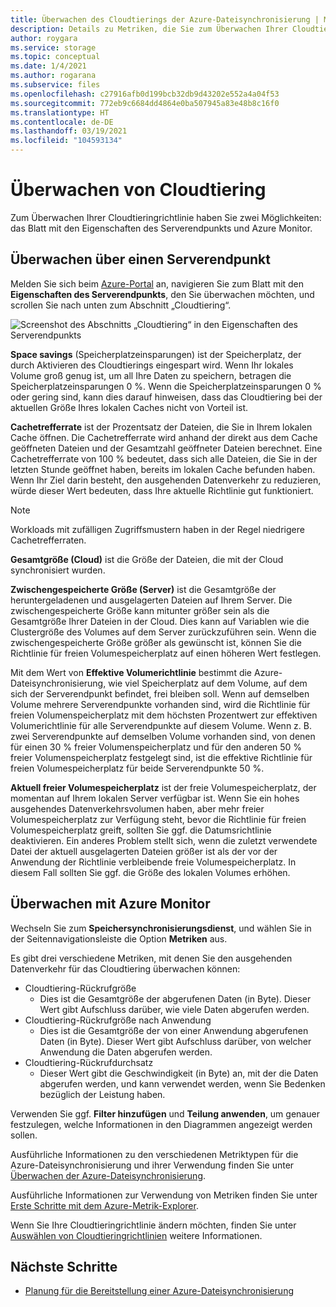 ```yaml
---
title: Überwachen des Cloudtierings der Azure-Dateisynchronisierung | Microsoft-Dokumentation
description: Details zu Metriken, die Sie zum Überwachen Ihrer Cloudtieringrichtlinien verwenden können.
author: roygara
ms.service: storage
ms.topic: conceptual
ms.date: 1/4/2021
ms.author: rogarana
ms.subservice: files
ms.openlocfilehash: c27916afb0d199bcb32db9d43202e552a4a04f53
ms.sourcegitcommit: 772eb9c6684dd4864e0ba507945a83e48b8c16f0
ms.translationtype: HT
ms.contentlocale: de-DE
ms.lasthandoff: 03/19/2021
ms.locfileid: "104593134"
---
```

# <a name="monitor-cloud-tiering"></a>Überwachen von Cloudtiering
Zum Überwachen Ihrer Cloudtieringrichtlinie haben Sie zwei Möglichkeiten: das Blatt mit den Eigenschaften des Serverendpunkts und Azure Monitor.

## <a name="monitoring-via-server-endpoint"></a>Überwachen über einen Serverendpunkt

Melden Sie sich beim [Azure-Portal](https://portal.azure.com/) an, navigieren Sie zum Blatt mit den **Eigenschaften des Serverendpunkts**, den Sie überwachen möchten, und scrollen Sie nach unten zum Abschnitt „Cloudtiering“. 

![Screenshot des Abschnitts „Cloudtiering“ in den Eigenschaften des Serverendpunkts](media/storage-sync-monitoring-cloud-tiering/cloud-tiering-monitoring-5.png)

**Space savings** (Speicherplatzeinsparungen) ist der Speicherplatz, der durch Aktivieren des Cloudtierings eingespart wird. Wenn Ihr lokales Volume groß genug ist, um all Ihre Daten zu speichern, betragen die Speicherplatzeinsparungen 0 %. Wenn die Speicherplatzeinsparungen 0 % oder gering sind, kann dies darauf hinweisen, dass das Cloudtiering bei der aktuellen Größe Ihres lokalen Caches nicht von Vorteil ist. 

**Cachetrefferrate** ist der Prozentsatz der Dateien, die Sie in Ihrem lokalen Cache öffnen. Die Cachetrefferrate wird anhand der direkt aus dem Cache geöffneten Dateien und der Gesamtzahl geöffneter Dateien berechnet. Eine Cachetrefferrate von 100 % bedeutet, dass sich alle Dateien, die Sie in der letzten Stunde geöffnet haben, bereits im lokalen Cache befunden haben. Wenn Ihr Ziel darin besteht, den ausgehenden Datenverkehr zu reduzieren, würde dieser Wert bedeuten, dass Ihre aktuelle Richtlinie gut funktioniert.

> [!NOTE]
> Workloads mit zufälligen Zugriffsmustern haben in der Regel niedrigere Cachetrefferraten. 

**Gesamtgröße (Cloud)** ist die Größe der Dateien, die mit der Cloud synchronisiert wurden. 

**Zwischengespeicherte Größe (Server)** ist die Gesamtgröße der heruntergeladenen und ausgelagerten Dateien auf Ihrem Server. Die zwischengespeicherte Größe kann mitunter größer sein als die Gesamtgröße Ihrer Dateien in der Cloud. Dies kann auf Variablen wie die Clustergröße des Volumes auf dem Server zurückzuführen sein. Wenn die zwischengespeicherte Größe größer als gewünscht ist, können Sie die Richtlinie für freien Volumespeicherplatz auf einen höheren Wert festlegen. 

Mit dem Wert von **Effektive Volumerichtlinie** bestimmt die Azure-Dateisynchronisierung, wie viel Speicherplatz auf dem Volume, auf dem sich der Serverendpunkt befindet, frei bleiben soll. Wenn auf demselben Volume mehrere Serverendpunkte vorhanden sind, wird die Richtlinie für freien Volumenspeicherplatz mit dem höchsten Prozentwert zur effektiven Volumerichtlinie für alle Serverendpunkte auf diesem Volume. Wenn z. B. zwei Serverendpunkte auf demselben Volume vorhanden sind, von denen für einen 30 % freier Volumenspeicherplatz und für den anderen 50 % freier Volumenspeicherplatz festgelegt sind, ist die effektive Richtlinie für freien Volumespeicherplatz für beide Serverendpunkte 50 %.

**Aktuell freier Volumespeicherplatz** ist der freie Volumespeicherplatz, der momentan auf Ihrem lokalen Server verfügbar ist. Wenn Sie ein hohes ausgehendes Datenverkehrsvolumen haben, aber mehr freier Volumespeicherplatz zur Verfügung steht, bevor die Richtlinie für freien Volumespeicherplatz greift, sollten Sie ggf. die Datumsrichtlinie deaktivieren. Ein anderes Problem stellt sich, wenn die zuletzt verwendete Datei der aktuell ausgelagerten Dateien größer ist als der vor der Anwendung der Richtlinie verbleibende freie Volumespeicherplatz. In diesem Fall sollten Sie ggf. die Größe des lokalen Volumes erhöhen. 

## <a name="monitoring-via-azure-monitor"></a>Überwachen mit Azure Monitor

Wechseln Sie zum **Speichersynchronisierungsdienst**, und wählen Sie in der Seitennavigationsleiste die Option **Metriken** aus. 

Es gibt drei verschiedene Metriken, mit denen Sie den ausgehenden Datenverkehr für das Cloudtiering überwachen können:

- Cloudtiering-Rückrufgröße
    - Dies ist die Gesamtgröße der abgerufenen Daten (in Byte). Dieser Wert gibt Aufschluss darüber, wie viele Daten abgerufen werden.
- Cloudtiering-Rückrufgröße nach Anwendung
    - Dies ist die Gesamtgröße der von einer Anwendung abgerufenen Daten (in Byte). Dieser Wert gibt Aufschluss darüber, von welcher Anwendung die Daten abgerufen werden.
- Cloudtiering-Rückrufdurchsatz
    - Dieser Wert gibt die Geschwindigkeit (in Byte) an, mit der die Daten abgerufen werden, und kann verwendet werden, wenn Sie Bedenken bezüglich der Leistung haben. 

Verwenden Sie ggf. **Filter hinzufügen** und **Teilung anwenden**, um genauer festzulegen, welche Informationen in den Diagrammen angezeigt werden sollen.
 
Ausführliche Informationen zu den verschiedenen Metriktypen für die Azure-Dateisynchronisierung und ihrer Verwendung finden Sie unter [Überwachen der Azure-Dateisynchronisierung](storage-sync-files-monitoring.md).

Ausführliche Informationen zur Verwendung von Metriken finden Sie unter [Erste Schritte mit dem Azure-Metrik-Explorer](../../azure-monitor/essentials/metrics-getting-started.md).

Wenn Sie Ihre Cloudtieringrichtlinie ändern möchten, finden Sie unter [Auswählen von Cloudtieringrichtlinien](storage-sync-choose-cloud-tiering-policies.md) weitere Informationen.

## <a name="next-steps"></a>Nächste Schritte
* [Planung für die Bereitstellung einer Azure-Dateisynchronisierung](storage-sync-files-planning.md)